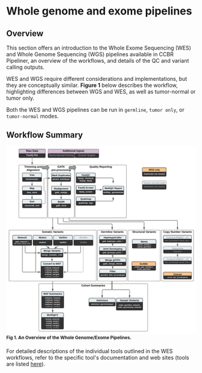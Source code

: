 # Whole genome and exome pipelines

## Overview
This section offers an introduction to the Whole Exome Sequencing (WES) and Whole Genome Sequencing (WGS) pipelines available in CCBR Pipeliner, an overview of the workflows, and details of the QC and variant calling outputs.

WES and WGS require different considerations and implementations, but they are conceptually similar.  **Figure 1** below describes the workflow, highlighting differences between WGS and WES, as well as tumor-normal or tumor only.

Both the WES and WGS pipelines can be run in `germline`, `tumor only`, or `tumor-normal` modes.

## Workflow Summary
![Whole genome/exome pipelines](images/Pipeliner_WES_WGS_Workflow.svg) <sup>**Fig 1. An Overview of the Whole Genome/Exome Pipelines.**


For detailed descriptions of the individual tools outlined in the WES workflows, refer to the specific tool's documentation and web sites (tools are listed [here](../Whole-exome-genome-tools-and-versions)).

